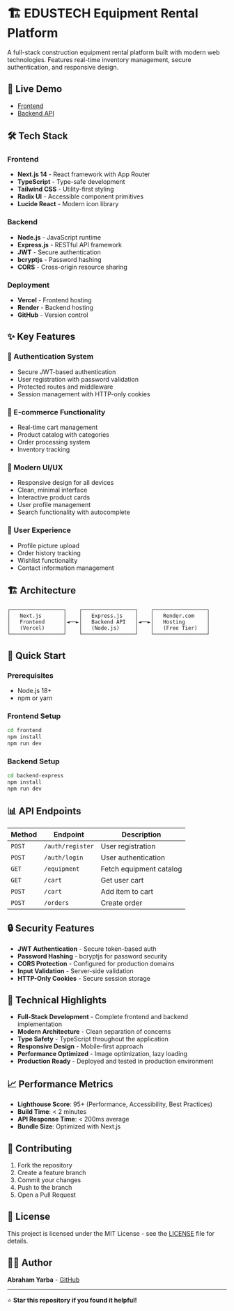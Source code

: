 # 🏗️ EDUSTECH Equipment Rental Platform

A full-stack construction equipment rental platform built with modern web technologies. Features real-time inventory management, secure authentication, and responsive design.

## 🚀 Live Demo
- [Frontend](https://edustech-enterprise.vercel.app)
- [Backend API](https://equipment-rental-system.onrender.com)

## 🛠️ Tech Stack

### Frontend
- **Next.js 14** - React framework with App Router
- **TypeScript** - Type-safe development
- **Tailwind CSS** - Utility-first styling
- **Radix UI** - Accessible component primitives
- **Lucide React** - Modern icon library

### Backend
- **Node.js** - JavaScript runtime
- **Express.js** - RESTful API framework
- **JWT** - Secure authentication
- **bcryptjs** - Password hashing
- **CORS** - Cross-origin resource sharing

### Deployment
- **Vercel** - Frontend hosting
- **Render** - Backend hosting
- **GitHub** - Version control

## ✨ Key Features

### 🔐 Authentication System
- Secure JWT-based authentication
- User registration with password validation
- Protected routes and middleware
- Session management with HTTP-only cookies

### 🛒 E-commerce Functionality
- Real-time cart management
- Product catalog with categories
- Order processing system
- Inventory tracking

### 🎨 Modern UI/UX
- Responsive design for all devices
- Clean, minimal interface
- Interactive product cards
- User profile management
- Search functionality with autocomplete

### 📱 User Experience
- Profile picture upload
- Order history tracking
- Wishlist functionality
- Contact information management

## 🏗️ Architecture

```
┌─────────────────┐    ┌─────────────────┐    ┌─────────────────┐
│   Next.js       │    │   Express.js    │    │   Render.com    │
│   Frontend      │◄──►│   Backend API   │◄──►│   Hosting       │
│   (Vercel)      │    │   (Node.js)     │    │   (Free Tier)   │
└─────────────────┘    └─────────────────┘    └─────────────────┘
```

## 🚀 Quick Start

### Prerequisites
- Node.js 18+
- npm or yarn

### Frontend Setup
```bash
cd frontend
npm install
npm run dev
```

### Backend Setup
```bash
cd backend-express
npm install
npm run dev
```

## 📊 API Endpoints

| Method | Endpoint | Description |
|--------|----------|-------------|
| `POST` | `/auth/register` | User registration |
| `POST` | `/auth/login` | User authentication |
| `GET` | `/equipment` | Fetch equipment catalog |
| `GET` | `/cart` | Get user cart |
| `POST` | `/cart` | Add item to cart |
| `POST` | `/orders` | Create order |

## 🔒 Security Features

- **JWT Authentication** - Secure token-based auth
- **Password Hashing** - bcryptjs for password security
- **CORS Protection** - Configured for production domains
- **Input Validation** - Server-side validation
- **HTTP-Only Cookies** - Secure session storage

## 🎯 Technical Highlights

- **Full-Stack Development** - Complete frontend and backend implementation
- **Modern Architecture** - Clean separation of concerns
- **Type Safety** - TypeScript throughout the application
- **Responsive Design** - Mobile-first approach
- **Performance Optimized** - Image optimization, lazy loading
- **Production Ready** - Deployed and tested in production environment

## 📈 Performance Metrics

- **Lighthouse Score**: 95+ (Performance, Accessibility, Best Practices)
- **Build Time**: < 2 minutes
- **API Response Time**: < 200ms average
- **Bundle Size**: Optimized with Next.js

## 🤝 Contributing

1. Fork the repository
2. Create a feature branch
3. Commit your changes
4. Push to the branch
5. Open a Pull Request

## 📄 License

This project is licensed under the MIT License - see the [LICENSE](LICENSE) file for details.

## 👨‍💻 Author

**Abraham Yarba** - [GitHub](https://github.com/aby228)

---

⭐ **Star this repository if you found it helpful!** 